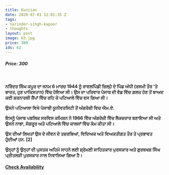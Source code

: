 ```yaml
---
title: Kunjian
date: 2020-07-01 12:01:35 Z
tags:
- narinder-singh-kapoor
- thoughts
layout: post
image: 63.jpg
price: 300
ids: 62
---
```


<h5>Price: 300</h5><br>

<strong>ਨਰਿੰਦਰ ਸਿੰਘ ਕਪੂਰ ਦਾ ਜਨਮ 6 ਮਾਰਚ 1944 ਨੂੰ ਰਾਵਲਪਿੰਡੀ ਜ਼ਿਲ੍ਹੇ ਦੇ ਪਿੰਡ ਅੱਧੀ (ਰਸਮੀ ਤੌਰ 'ਤੇ ਭਾਰਤ, ਹੁਣ ਪਾਕਿਸਤਾਨ) ਵਿੱਚ ਹੋਇਆ ਸੀ। ਉਸ ਦਾ ਪਰਿਵਾਰ ਪੰਜਾਬ ਦੀ ਵੰਡ ਵਿੱਚ ਗ਼ਲਤ ਹੋਣ ਤੋਂ ਬਾਅਦ ਕਈ ਸ਼ਰਨਾਰਥੀ ਕੈਂਪਾਂ ਵਿੱਚ ਰਹਿ ਕੇ ਪਟਿਆਲੇ ਵਿੱਚ ਵਸ ਗਿਆ ਸੀ।

ਉਸਨੇ ਪਟਿਆਲਾ ਵਿਖੇ ਪੰਜਾਬੀ ਯੂਨੀਵਰਸਿਟੀ ਤੋਂ ਅੰਗਰੇਜ਼ੀ ਵਿਚ ਐਮ.ਏ.

ਇਸਨੂੰ ਪੰਜਾਬ ਪਬਲਿਕ ਸਰਵਿਸ ਕਮਿਸ਼ਨ ਨੇ 1966 ਵਿੱਚ ਅੰਗਰੇਜ਼ੀ ਵਿੱਚ ਲੈਕਚਰਾਰ ਬਣਾਇਆ ਸੀ ਅਤੇ ਉਸਨੇ ਨਾਭਾ, ਸੰਗਰੂਰ ਅਤੇ ਪਟਿਆਲੇ ਵਿੱਚ ਕਾਲਜਾਂ ਵਿੱਚ ਕੰਮ ਕੀਤਾ ਸੀ।

ਉਸ ਦੀਆਂ ਲਿਖਤਾਂ ਉਸ ਦੇ ਜੀਵਨ ਦੇ ਤਜ਼ਰਬਿਆਂ, ਵਿਦਿਅਕ ਅਤੇ ਵਿਅਕਤੀਗਤ ਤੌਰ ਤੇ ਪ੍ਰਭਾਵਤ ਹੁੰਦੀਆਂ ਹਨ. [2]

ਉਨ੍ਹਾਂ ਨੂੰ ਉਨ੍ਹਾਂ ਦੀ ਪੁਸਤਕ ਅਹਿਮੋ ਸਾਹਨੇ ਲਈ ਸ਼੍ਰੋਮਣੀ ਸਾਹਿਤਕਾਰ ਪੁਰਸਕਾਰ ਅਤੇ ਗੁਰਬਖਸ਼ ਸਿੰਘ ਪ੍ਰੀਤਲੜੀ ਪੁਰਸਕਾਰ ਨਾਲ ਨਿਵਾਜਿਆ ਗਿਆ ਹੈ। </strong>
<h4><a class="add-cart cart1" href="{{ site.baseurl }}/books#62"><b>Check Availability</b></a></h4>

<body>
 <script src="{{ site.baseurl }}/js/main.js"></script>
 </body>